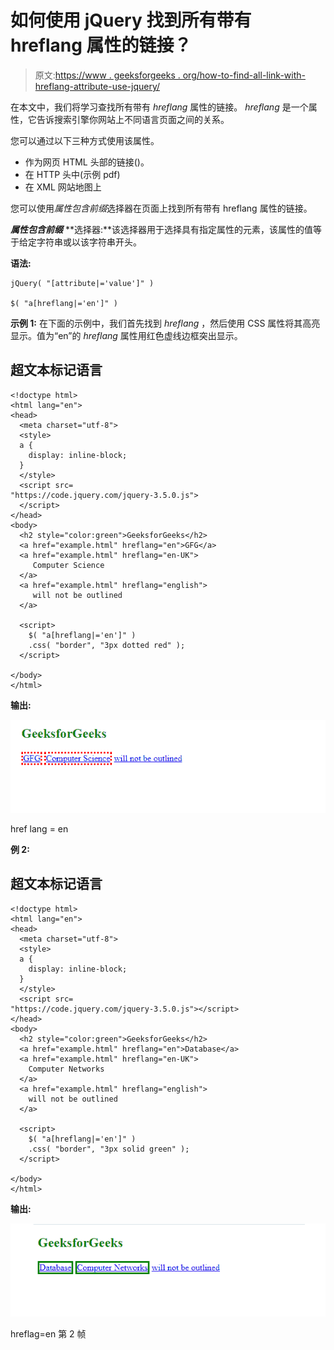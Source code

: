 # 如何使用 jQuery 找到所有带有 hreflang 属性的链接？

> 原文:[https://www . geeksforgeeks . org/how-to-find-all-link-with-hreflang-attribute-use-jquery/](https://www.geeksforgeeks.org/how-to-find-all-links-with-an-hreflang-attribute-using-jquery/)

在本文中，我们将学习查找所有带有 *hreflang* 属性的链接。 *hreflang* 是一个属性，它告诉搜索引擎你网站上不同语言页面之间的关系。

您可以通过以下三种方式使用该属性。

*   作为网页 HTML 头部的链接()。
*   在 HTTP 头中(示例 pdf)
*   在 XML 网站地图上

您可以使用*属性包含前缀*选择器在页面上找到所有带有 hreflang 属性的链接。

***属性包含前缀*** **选择器:**该选择器用于选择具有指定属性的元素，该属性的值等于给定字符串或以该字符串开头。

**语法:**

```
jQuery( "[attribute|='value']" )

$( "a[hreflang|='en']" ) 
```

**示例 1:** 在下面的示例中，我们首先找到 *hreflang* ，然后使用 CSS 属性将其高亮显示。值为“en”的 *hreflang* 属性用红色虚线边框突出显示。

## 超文本标记语言

```
<!doctype html>
<html lang="en">
<head>
  <meta charset="utf-8">
  <style>
  a {
    display: inline-block;
  }
  </style>
  <script src=
"https://code.jquery.com/jquery-3.5.0.js">
  </script>
</head>
<body>
  <h2 style="color:green">GeeksforGeeks</h2>
  <a href="example.html" hreflang="en">GFG</a>
  <a href="example.html" hreflang="en-UK">
     Computer Science
  </a>
  <a href="example.html" hreflang="english">
     will not be outlined
  </a>

  <script>
    $( "a[hreflang|='en']" )
    .css( "border", "3px dotted red" );
  </script>

</body>
</html>
```

**输出:**

![](img/6ac7534bb2ca17643c68eccfa84df62f.png)

href lang = en

**例 2:**

## 超文本标记语言

```
<!doctype html>
<html lang="en">
<head>
  <meta charset="utf-8">
  <style>
  a {
    display: inline-block;
  }
  </style>
  <script src=
"https://code.jquery.com/jquery-3.5.0.js"></script>
</head>
<body>
  <h2 style="color:green">GeeksforGeeks</h2>
  <a href="example.html" hreflang="en">Database</a>
  <a href="example.html" hreflang="en-UK">
    Computer Networks
  </a>
  <a href="example.html" hreflang="english">
    will not be outlined
  </a>

  <script>
    $( "a[hreflang|='en']" )
    .css( "border", "3px solid green" );
  </script>

</body>
</html>
```

**输出:**

![](img/997ef7a418d24b4de45e6c7a24a48c55.png)

hreflag=en 第 2 帧